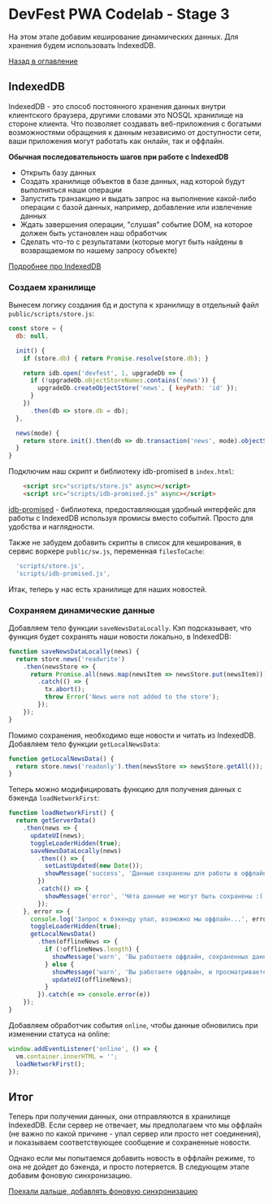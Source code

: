 # DevFest PWA Codelab - Stage 3

На этом этапе добавим кеширование динамических данных. Для хранения будем использовать IndexedDB.

[Назад в оглавление](../README.md)

## IndexedDB

IndexedDB - это способ постоянного хранения данных внутри клиентского браузера, другими словами это NOSQL хранилище на стороне клиента. Что позволяет создавать веб-приложения с богатыми возможностями обращения к данным независимо от доступности сети, ваши приложения могут работать как онлайн, так и оффлайн.

**Обычная последовательность шагов при работе с IndexedDB**

 - Открыть базу данных
 - Создать хранилище объектов в базе данных, над которой будут выполняться наши операции
 - Запустить транзакцию и выдать запрос на выполнение какой-либо операции с базой данных, например, добавление или извлечение данных
 - Ждать завершения операции, "слушая" событие DOM, на которое должен быть установлен наш обработчик
 - Сделать что-то с результатами (которые могут быть найдены в возвращаемом по нашему запросу объекте)

[Подробнее про IndexedDB](https://developers.google.com/web/ilt/pwa/working-with-indexeddb)

### Создаем хранилище

Вынесем логику создания бд и доступа к хранилищу в отдельный файл `public/scripts/store.js`:

```js
const store = {
  db: null,

  init() {
    if (store.db) { return Promise.resolve(store.db); }

    return idb.open('devfest', 1, upgradeDb => {
      if (!upgradeDb.objectStoreNames.contains('news')) {
        upgradeDb.createObjectStore('news', { keyPath: 'id' });
      }
    })
      .then(db => store.db = db);
  },

  news(mode) {
    return store.init().then(db => db.transaction('news', mode).objectStore('news'));
  }
}
```

Подключим наш скрипт и библиотеку idb-promised в `index.html`:

```html
    <script src="scripts/store.js" async></script>
    <script src="scripts/idb-promised.js" async></script>
```

[idb-promised](https://github.com/jakearchibald/idb) - библиотека, предоставляющая удобный интерфейс для работы c IndexedDB используя промисы вместо событий. Просто для удобства и наглядности.

Также не забудем добавить скрипты в список для кеширования, в сервис воркере `public/sw.js`, переменная `filesToCache`:

```js
  'scripts/store.js',
  'scripts/idb-promised.js',
```

Итак, теперь у нас есть хранилище для наших новостей.

### Сохраняем динамические данные

Добавляем тело функции `saveNewsDataLocally`. Кэп подсказывает, что функция будет сохранять наши новости локально, в IndexedDB:

```js
function saveNewsDataLocally(news) {
  return store.news('readwrite')
    .then(newsStore => {
      return Promise.all(news.map(newsItem => newsStore.put(newsItem)))
        .catch(() => {
          tx.abort();
          throw Error('News were not added to the store');
        });
    });
}
```

Помимо сохранения, необходимо еще новости и читать из IndexedDB. Добавляем тело функции `getLocalNewsData`:

```js
function getLocalNewsData() {
  return store.news('readonly').then(newsStore => newsStore.getAll());
}
```

Теперь можно модифицировать функцию для получения данных с бэкенда `loadNetworkFirst`:

```js
function loadNetworkFirst() {
  return getServerData()
    .then(news => {
      updateUI(news);
      toggleLoaderHidden(true);
      saveNewsDataLocally(news)
        .then(() => {
          setLastUpdated(new Date());
          showMessage('success', 'Данные сохранены для работы в оффлайне');
        })
        .catch(() => {
          showMessage('error', 'Чёта данные не могут быть сохранены :(');
        });
    }, error => {
      console.log('Запрос к бэкенду упал, возможно мы оффлайн...', error);
      toggleLoaderHidden(true);
      getLocalNewsData()
        .then(offlineNews => {
          if (!offlineNews.length) {
            showMessage('warn', 'Вы работаете оффлайн, cохраненных данных нет');
          } else {
            showMessage('warn', 'Вы работаете оффлайн, и просматриваете сохраненные данные от ' + getLastUpdated());
            updateUI(offlineNews);
          }
        }).catch(e => console.error(e))
    });
}
```

Добавляем обработчик события `online`, чтобы данные обновились при изменении статуса на online:

```js
window.addEventListener('online', () => {
  vm.container.innerHTML = '';
  loadNetworkFirst();
});
```

## Итог

Теперь при получении данных, они отправляются в хранилище IndexedDB. Если сервер не отвечает, мы предполагаем что мы оффлайн (не важно по какой причине - упал сервер или просто нет соединения), и показываем соответствующее сообщение и сохраненные новости.

Однако если мы попытаемся добавить новость в оффлайн режиме, то она не дойдет до бэкенда, и просто потеряется. В следующем этапе добавим фоновую синхронизацию.

[Поехали дальше, добавлять фоновую синхронизацию](stage-4.md)